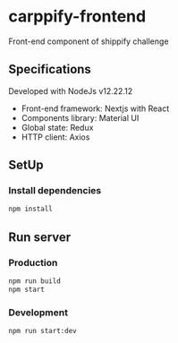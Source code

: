 # carppify-frontend

Front-end component of shippify challenge

## Specifications

Developed with NodeJs v12.22.12

- Front-end framework: Nextjs with React
- Components library: Material UI
- Global state: Redux
- HTTP client: Axios

## SetUp

### Install dependencies

```cmd
npm install
```

## Run server

### Production

```cmd
npm run build
npm start
```

### Development

```cmd
npm run start:dev
```
